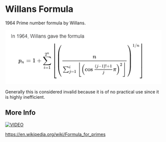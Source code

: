 
# Willans Formula

1964 Prime number formula by Willans.

![Formula](assets/willans.png)

Generally this is considered invalid because it is of no practical use since it is highly inefficient.

## More Info

[![VIDEO](https://img.youtube.com/vi/j5s0h42GfvM/0.jpg)](https://www.youtube.com/watch?v=j5s0h42GfvM)

https://en.wikipedia.org/wiki/Formula_for_primes